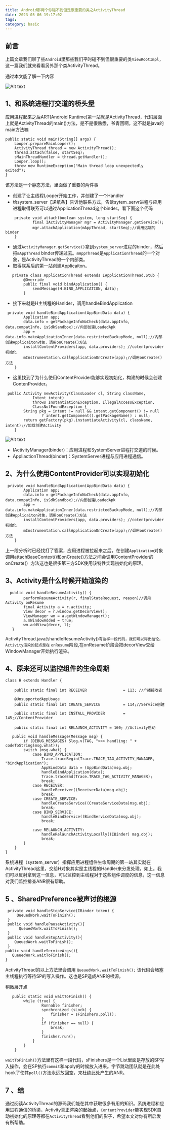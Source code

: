```yaml
---
title: Android那两个你碰不到但是很重要的类之ActivityThread
date: 2023-05-06 19:17:02
tags:
category: basic
---
```


## **前言**

上篇文章我们聊了些`Android`里那些我们平时碰不到但很重要的类`ViewRootImpl`，这一篇我们就来看看另外那个类ActivityThread。

通过本文能了解一下内容

![Alt text](/images/1681706186368_.pic.jpg)

  


## **1、和系统进程打交道的桥头堡**

应用进程起来之后ART(Android Runtime)第一站就是ActivityThread，代码层面上就是ActivityThread的main()方法，是不是很熟悉，爷青回啊，这不就是java的main方法嘛

```
public static void main(String[] args) {
    Looper.prepareMainLooper();
    ActivityThread thread = new ActivityThread();
    thread.attach(false, startSeq);
    sMainThreadHandler = thread.getHandler();
    Looper.loop();
    throw new RuntimeException("Main thread loop unexpectedly exited");
}
```

该方法是一个静态方法，里面做了重要的两件事

-   创建了让主线程Looper开始工作，并创建了一个Handler
-   给system_server【递纸条】告诉他联系方式，告诉sytem_servr进程与应用进程取得联系可以通过ApplicationThread这个binder。看下面这个代码

```
    private void attach(boolean system, long startSeq) {
            final IActivityManager mgr = ActivityManager.getService();
            mgr.attachApplication(mAppThread, startSeq);//调用远端的binder
    }
```

-   通过`ActivityManager.getService()`拿到`system_server`进程的binder，然后把`mAppThread` binder传递过去。`mAppThread`是`ApplicationThread`的一个对象，是ActivityThread的一个内部类。
-   取得联系后的第一站创建Applicaiton。

```
   private class ApplicationThread extends IApplicationThread.Stub {
        @Override
        public final void bindApplication() {
            sendMessage(H.BIND_APPLICATION, data);
        }
```

-   接下来就是H主线程的Hanlder，调用handleBindApplication

```
 private void handleBindApplication(AppBindData data) {
        Application app;
        data.info = getPackageInfoNoCheck(data.appInfo, data.compatInfo, isSdkSandbox);//内部创建LoadedApk
        app = data.info.makeApplicationInner(data.restrictedBackupMode, null);//内部创建Applicaiton对象，调用onCreate()方法
        installContentProviders(app, data.providers); //cotentprovider初始化
        mInstrumentation.callApplicationOnCreate(app);//调用onCreate()方法
    }
```

-   这里找到了为什么使用ContentProvider能够实现初始化，构建的时候会创建ContenProvider。

```
 public Activity newActivity(ClassLoader cl, String className,
            Intent intent)
            throws InstantiationException, IllegalAccessException,
            ClassNotFoundException {
        String pkg = intent != null && intent.getComponent() != null
                ? intent.getComponent().getPackageName() : null;
        return getFactory(pkg).instantiateActivity(cl, className, intent);//加载创建Activity
    }
```

![Alt text](/images/k3u1fbpfcp-zoom-1.png)

-   IActivityManager(binder)：应用进程和SystemServer进程打交道的时候。
-   AppliactionThread(binder)：SystemServer进程与应用进程通信。

## **2、为什么使用ContentProvider可以实现初始化**

```
 private void handleBindApplication(AppBindData data) {
        Application app;
        data.info = getPackageInfoNoCheck(data.appInfo, data.compatInfo, isSdkSandbox);//内部创建LoadedApk
        app = data.info.makeApplicationInner(data.restrictedBackupMode, null);//内部创建Applicaiton对象，调用onCreate()方法
        installContentProviders(app, data.providers); //cotentprovider初始化
        mInstrumentation.callApplicationOnCreate(app);//调用onCreate()方法
    }
```

  


上一段分析时已经找打了答案，应用进程被拉起来之后，在创建`Application`对象调用attachBaseContext()和onCreate()方法之间会调用ContentProvider的onCreate(）方法这也是很多第三方SDK使用该特性实现初始化的原理。

## **3、Activity是什么时候开始渲染的**

```
  public void handleResumeActivity() {
        performResumeActivity(r, finalStateRequest, reason)//调用Activity onResume
        final Activity a = r.activity;
        View decor = r.window.getDecorView();
        ViewManager wm = a.getWindowManager();
        a.mWindowAdded = true;
        wm.addView(decor, l);
   }
```

ActivityThread.java`的`handleResumeActivity()`有这样一段代码，我们可以得出结论，Activity渲染的起点是在` `onResume`阶段,在onResume阶段会把decorView交给WindowManager开始执行渲染。

## **4、原来还可以监控组件的生命周期**

```
class H extends Handler {
  
    public static final int RECEIVER                = 113; //广播接收者
  
    @UnsupportedAppUsage
    public static final int CREATE_SERVICE          = 114;//Service创建
  
    public static final int INSTALL_PROVIDER        = 145;//ContentProvider
  
    public static final int RELAUNCH_ACTIVITY = 160; //Activity启动
  
   public void handleMessage(Message msg) {
        if (DEBUG_MESSAGES) Slog.v(TAG, ">>> handling: " + codeToString(msg.what));
        switch (msg.what) {
            case BIND_APPLICATION:
                Trace.traceBegin(Trace.TRACE_TAG_ACTIVITY_MANAGER, "bindApplication");
                AppBindData data = (AppBindData)msg.obj;
                handleBindApplication(data);
                Trace.traceEnd(Trace.TRACE_TAG_ACTIVITY_MANAGER);
                break;
            case RECEIVER:
                handleReceiver((ReceiverData)msg.obj);
                break;
            case CREATE_SERVICE:
                handleCreateService((CreateServiceData)msg.obj);
                break;
            case BIND_SERVICE:
                handleBindService((BindServiceData)msg.obj);
                break;
                
            case RELAUNCH_ACTIVITY:
                handleRelaunchActivityLocally((IBinder) msg.obj);
                break;
        }
    }
}
```

系统进程（system_server）指挥应用进程组件生命周期的第一站其实就在ActivityThread这里，交给H对象其实是主线程的Handler来分发处理，如上。我们可以反射拿到这一信息，可以监控到主线程对于这些组件调度的信息，这一信息对我们监控排查ANR很有帮助。

## **5 、SharedPreference被声讨的根源**

```
 private void handleStopService(IBinder token) {
     QueuedWork.waitToFinish();      
 }
 public void handlePauseActivity(){
      QueuedWork.waitToFinish(); 
 }
 public void handleStopActivity(){
    QueuedWork.waitToFinish(); 
 }
public void handleServiceArgs(){
   QueuedWork.waitToFinish(); 
}
```

ActivityThread的以上方法里会调用 `QueuedWork.waitToFinish();` 该代码会堵塞主线程执行等待SP的写入操作。这也是SP造成ANR的根源。

稍微展开点

  


```
   public static void waitToFinish() {
        while (true) {
                Runnable finisher;
                synchronized (sLock) {
                    finisher = sFinishers.poll();
                }
                if (finisher == null) {
                    break;
                }
                finisher.run();
            }
        } 
    }
```

  


`waitToFinish()`方法里有这样一段代码，sFinishers是一个List里面是存放的SP写入操作，会在SP执行`commit`和apply的时候放入进来。字节跳动团队就是在此处hook了使其`poll()`方法永远放回空，来杜绝此处产生的ANR。

## **7 、结**

通过阅读ActivityThread的源码我们能在其中获取很多有用的知识。系统进程和应用进程通信的桥梁，Activity真正渲染的起始点，`ContentProvider`能实现SDK自动初始化的原理等都在`ActivityThread`看到他们的影子，希望本文对你有所启发有所帮助。